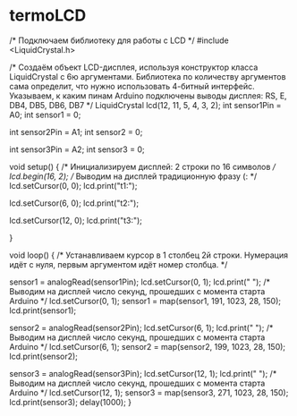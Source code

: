# termoLCD
/* Подключаем библиотеку для работы с LCD */
#include <LiquidCrystal.h>

/* Создаём объект LCD-дисплея, используя конструктор класса LiquidCrystal
  с 6ю аргументами. Библиотека по количеству аргументов сама определит,
  что нужно использовать 4-битный интерфейс.
  Указываем, к каким пинам Arduino подключены выводы дисплея:
    RS, E, DB4, DB5, DB6, DB7
*/
LiquidCrystal lcd(12, 11, 5, 4, 3, 2);
int sensor1Pin = A0;
int sensor1 = 0;

int sensor2Pin = A1;
int sensor2 = 0;

int sensor3Pin = A2;
int sensor3 = 0;

void setup()
{
  /* Инициализируем дисплей: 2 строки по 16 символов */
  lcd.begin(16, 2);
  /* Выводим на дисплей традиционную фразу (: */
  lcd.setCursor(0, 0);
  lcd.print("t1:");

  lcd.setCursor(6, 0);
  lcd.print("t2:");

  lcd.setCursor(12, 0);
  lcd.print("t3:");

}

void loop()
{
  /* Устанавливаем курсор в 1 столбец 2й строки. Нумерация идёт с нуля,
     первым аргументом идёт номер столбца.
  */

  sensor1 = analogRead(sensor1Pin);
  lcd.setCursor(0, 1);
  lcd.print("      ");
  /* Выводим на дисплей число секунд, прошедших с момента старта Arduino */
  lcd.setCursor(0, 1);
  sensor1 = map(sensor1, 191, 1023, 28, 150);
  lcd.print(sensor1);

  sensor2 = analogRead(sensor2Pin);
  lcd.setCursor(6, 1);
  lcd.print("      ");
  /* Выводим на дисплей число секунд, прошедших с момента старта Arduino */
  lcd.setCursor(6, 1);
  sensor2 = map(sensor2, 199, 1023, 28, 150);
  lcd.print(sensor2);

  sensor3 = analogRead(sensor3Pin);
  lcd.setCursor(12, 1);
  lcd.print("      ");
  /* Выводим на дисплей число секунд, прошедших с момента старта Arduino */
  lcd.setCursor(12, 1);
  sensor3 = map(sensor3, 271, 1023, 28, 150);
  lcd.print(sensor3);
  delay(1000);
}
